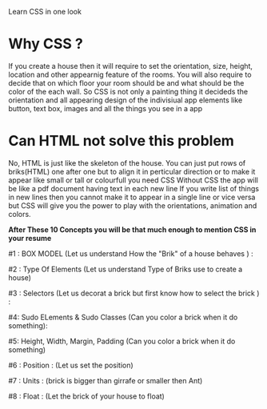 Learn CSS in one look

# Why CSS ?
If you create a house then it will require to set the orientation, size, height, location and other appearnig feature of the rooms.
You will also require to decide that on which floor your room should be and what should be the color of the each wall.
So CSS is not only a painting thing it decideds the orientation and all appearing design of the indivisiual app elements like button, text box,  images and all the things you see in a app

# Can HTML not solve this problem
No, HTML is just like the skeleton of the house. You can just put rows of briks(HTML) one after one but to align it in perticular direction or to make it appear like small or tall or colourfull you need CSS
Without CSS the app will be like a pdf document having text in each new line
If you write list of things in new lines then you cannot make it to appear in a single line or vice versa but CSS will give you the power to play with the orientations, animation and colors.

**After These 10 Concepts you will be that much enough to mention CSS in your resume**

#1 : BOX MODEL (Let us understand How the "Brik" of a house behaves ) : 

#2 : Type Of Elements (Let us understand  Type of Briks use to create a house)

#3 : Selectors (Let us decorat a brick but first know how to select the brick ) :

#4: Sudo ELements & Sudo Classes (Can you color a brick when it do something):

#5: Height, Width, Margin, Padding (Can you color a brick when it do something)

#6 : Position : (Let us set the position)

#7 : Units : (brick is bigger than girrafe or smaller then Ant)

#8 : Float : (Let the brick of your house to float)


